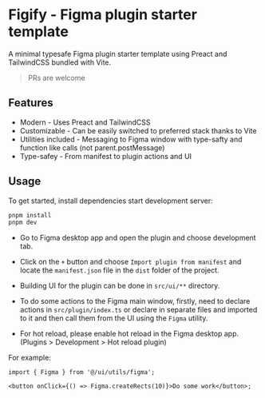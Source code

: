 # Figify - Figma plugin starter template

A minimal typesafe Figma plugin starter template using Preact and TailwindCSS bundled with Vite.

> PRs are welcome

## Features

- Modern - Uses Preact and TailwindCSS
- Customizable - Can be easily switched to preferred stack thanks to Vite
- Utilities included - Messaging to Figma window with type-safty and function like calls (not parent.postMessage)
- Type-safey - From manifest to plugin actions and UI

## Usage

To get started, install dependencies start development server:

```bash
pnpm install
pnpm dev
```

- Go to Figma desktop app and open the plugin and choose development tab.
- Click on the `+` button and choose `Import plugin from manifest` and locate the `manifest.json` file in the `dist` folder of the project.

- Building UI for the plugin can be done in `src/ui/**` directory.
- To do some actions to the Figma main window, firstly, need to declare actions in `src/plugin/index.ts` or declare in separate files and imported to it and then call them from the UI using the `Figma` utility.
- For hot reload, please enable hot reload in the Figma desktop app. (Plugins > Development > Hot reload plugin)

For example:

```tsx
import { Figma } from '@/ui/utils/figma';

<button onClick={() => Figma.createRects(10)}>Do some work</button>;
```
